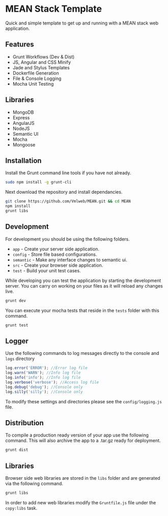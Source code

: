 # MEAN Stack Template

Quick and simple template to get up and running with a MEAN stack web application.

## Features

  * Grunt Workflows (Dev & Dist)
  * JS, Angular and CSS Minify
  * Jade and Stylus Templates
  * Dockerfile Generation
  * File & Console Logging
  * Mocha Unit Testing
  
## Libraries

  * MongoDB
  * Express
  * AngularJS
  * NodeJS
  * Semantic UI
  * Mocha
  * Mongoose

## Installation

Install the Grunt command line tools if you have not already.

```bash
sudo npm install -g grunt-cli
```

Next download the repository and install dependancies.

```bash
git clone https://github.com/Vmlweb/MEAN.git && cd MEAN
npm install
grunt libs
```

## Development

For development you should be using the following folders.

- `app` - Create your server side application.
- `config` - Store file based configurations.
- `semantic` - Make any interface changes to semantic ui.
- `src` - Create your browser side application.
- `test` - Build your unit test cases.

While developing you can test the application by starting the development server.
You can carry on working on your files as it will reload any changes live.

```bash
grunt dev
```

You can execute your mocha tests that reside in the `tests` folder with this command.

```bash
grunt test
```

## Logger

Use the following commands to log messages directly to the console and `logs` directory

```javascript
log.error('ERROR'); //Error log file
log.warn('WARN'); //Info log file
log.info('info'); //Info log file
log.verbose('verbose'); //Access log file
log.debug('debug'); //Console only
log.silly('silly'); //Console only
```

To modify these settings and directories please see the `config/logging.js` file.

## Distribution

To compile a production ready version of your app use the following command.
This will also archive the app to a .tar.gz ready for deployment.

```bash
grunt dist
```

## Libraries

Browser side web libraries are stored in the `libs` folder and are generated via the following command.

```bash
grunt libs
```

In order to add new web libraries modify the `Gruntfile.js` file under the `copy:libs` task.